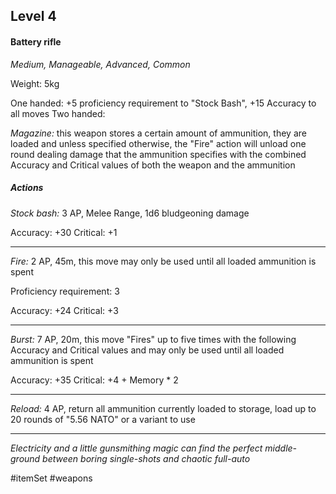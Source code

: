 ## Level 4
#### Battery rifle
*Medium, Manageable, Advanced, Common*

Weight: 5kg

One handed: +5 proficiency requirement to "Stock Bash", +15 Accuracy to all moves
Two handed:

*Magazine:* this weapon stores a certain amount of ammunition, they are loaded and unless specified otherwise, the "Fire" action will unload one round dealing damage that the ammunition specifies with the combined Accuracy and Critical values of both the weapon and the ammunition
##### Actions

*Stock bash:* 3 AP, Melee Range, 1d6 bludgeoning damage

Accuracy: +30
Critical: +1

---

*Fire:* 2 AP, 45m, this move may only be used until all loaded ammunition is spent

Proficiency requirement: 3

Accuracy: +24
Critical: +3

---

*Burst:* 7 AP, 20m, this move "Fires" up to five times with the following Accuracy and Critical values and may only be used until all loaded ammunition is spent

Accuracy: +35
Critical: +4 + Memory * 2

---

*Reload:* 4 AP, return all ammunition currently loaded to storage, load up to 20 rounds of "5.56 NATO" or a variant to use

---
*Electricity and a little gunsmithing magic can find the perfect middle-ground between boring single-shots and chaotic full-auto*

#itemSet #weapons 